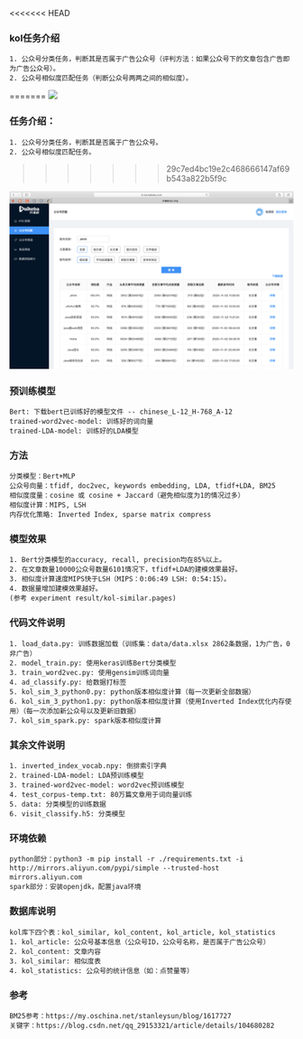 <<<<<<< HEAD
### kol任务介绍
    1. 公众号分类任务，判断其是否属于广告公众号（评判方法：如果公众号下的文章包含广告即为广告公众号）。
    2. 公众号相似度匹配任务（判断公众号两两之间的相似度）。
=======
<img src='data/kol-intergace.PNG'>

### 任务介绍：
    1. 公众号分类任务，判断其是否属于广告公众号。
    2. 公众号相似度匹配任务。
>>>>>>> 29c7ed4bc19e2c468666147af69b543a822b5f9c


<img src="experiment result/interface.PNG">

### 预训练模型
    Bert: 下载bert已训练好的模型文件 -- chinese_L-12_H-768_A-12
    trained-word2vec-model: 训练好的词向量
    trained-LDA-model: 训练好的LDA模型

### 方法
    分类模型：Bert+MLP
    公众号向量：tfidf, doc2vec, keywords embedding, LDA, tfidf+LDA, BM25
    相似度度量：cosine 或 cosine + Jaccard（避免相似度为1的情况过多）
    相似度计算：MIPS, LSH
    内存优化策略: Inverted Index, sparse matrix compress
    
### 模型效果
    1. Bert分类模型的accuracy, recall, precision均在85%以上。
    2. 在文章数量10000公众号数量6101情况下，tfidf+LDA的建模效果最好。
    3. 相似度计算速度MIPS快于LSH（MIPS：0:06:49 LSH: 0:54:15）。
    4. 数据量增加建模效果越好。
    (参考 experiment result/kol-similar.pages)

### 代码文件说明
    1. load_data.py: 训练数据加载（训练集：data/data.xlsx 2862条数据，1为广告，0非广告）
    2. model_train.py: 使用keras训练Bert分类模型
    3. train_word2vec.py: 使用gensim训练词向量
    4. ad_classify.py: 给数据打标签
    5. kol_sim_3_python0.py: python版本相似度计算（每一次更新全部数据）
    6. kol_sim_3_python1.py: python版本相似度计算（使用Inverted Index优化内存使用）（每一次添加新公众号以及更新旧数据）
    7. kol_sim_spark.py: spark版本相似度计算

### 其余文件说明
    1. inverted_index_vocab.npy: 倒排索引字典
    2. trained-LDA-model: LDA预训练模型
    3. trained-word2vec-model: word2vec预训练模型
    4. test_corpus-temp.txt: 80万篇文章用于词向量训练
    5. data: 分类模型的训练数据
    6. visit_classify.h5: 分类模型

### 环境依赖
    python部分：python3 -m pip install -r ./requirements.txt -i http://mirrors.aliyun.com/pypi/simple --trusted-host mirrors.aliyun.com
    spark部分：安装openjdk，配置java环境

### 数据库说明
    kol库下四个表：kol_similar, kol_content, kol_article, kol_statistics
    1. kol_article: 公众号基本信息（公众号ID，公众号名称，是否属于广告公众号）
    2. kol_content: 文章内容
    3. kol_similar: 相似度表
    4. kol_statistics: 公众号的统计信息（如：点赞量等）

### 参考
    BM25参考：https://my.oschina.net/stanleysun/blog/1617727 
    关键字：https://blog.csdn.net/qq_29153321/article/details/104680282